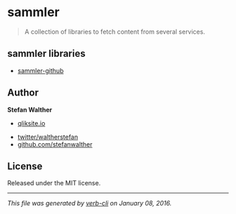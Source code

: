 # sammler

> A collection of libraries to fetch content from several services.

## sammler libraries

* [sammler-github](https://github.com/stefanwalther/sammler-github)

## Author

**Stefan Walther**

+ [qliksite.io](http://qliksite.io)
* [twitter/waltherstefan](http://twitter.com/waltherstefan)
* [github.com/stefanwalther](http://github.com/stefanwalther)

## License

Released under the MIT license.

***

_This file was generated by [verb-cli](https://github.com/assemble/verb-cli) on January 08, 2016._